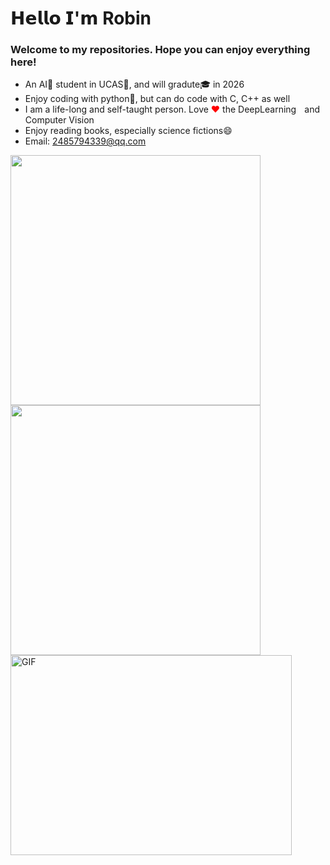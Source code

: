 𝗛𝗲𝗹𝗹𝗼 𝗜'𝗺 Robin 
========
### Welcome to my repositories. Hope you can enjoy everything here!</br>

- An AI🧠 student in UCAS🏫, and will gradute🎓 in 2026
- Enjoy coding with python🐍, but can do code with C, C++ as well
- I am a life-long and self-taught person. Love <span style="color:red">❤</span> the DeepLearning<span style="color:white">🧠</span> and Computer Vision<span style="color:white">👀</span>
- Enjoy reading books, especially science fictions😄
- Email: 2485794339@qq.com


<b>
    <image src="https://github-readme-stats-git-masterrstaa-rickstaa.vercel.app/api?username=Robin-WZQ&show_icons=true&theme=tokyonight" width=400>
    </image>
</b>
<b>
    <image src="https://github-readme-stats-git-masterrstaa-rickstaa.vercel.app/api/top-langs/?username=Robin-WZQ&layout=compact&theme=tokyonight&hide=html" width=400></image>
</b>

<img align="center" alt="GIF" src="https://github.com/abhisheknaiidu/abhisheknaiidu/blob/master/code.gif?raw=true" width="450" height="320" />


<!--
**Robin-WZQ/Robin-WZQ** is a ✨ _special_ ✨ repository because its `README.md` (this file) appears on your GitHub profile.

Here are some ideas to get you started:

- 🔭 I’m currently working on ...
- 🌱 I’m currently learning ...
- 👯 I’m looking to collaborate on ...
- 🤔 I’m looking for help with ...
- 💬 Ask me about ...
- 📫 How to reach me: ...
- 😄 Pronouns: ...
- ⚡ Fun fact: ...
-->

